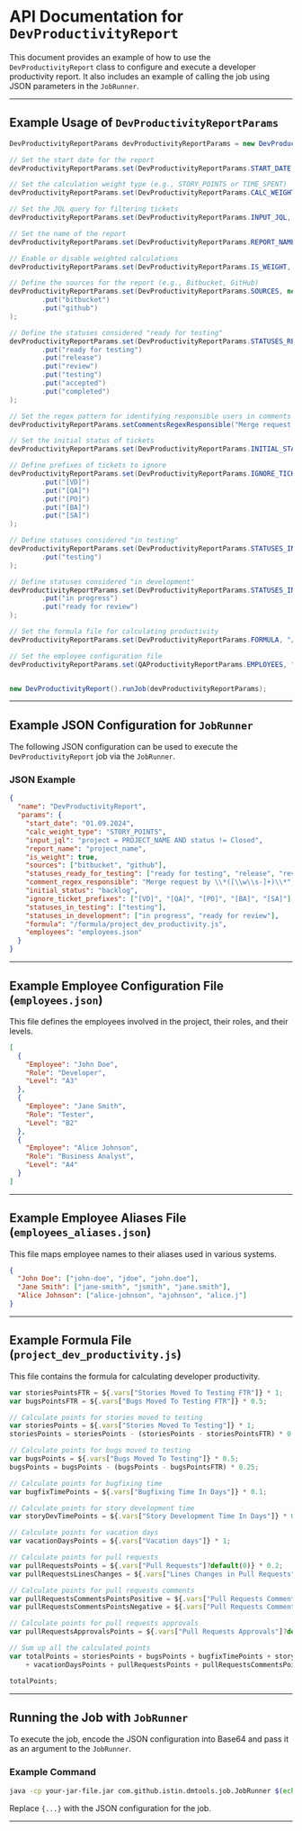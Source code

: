 # API Documentation for `DevProductivityReport`

This document provides an example of how to use the `DevProductivityReport` class to configure and execute a developer productivity report. It also includes an example of calling the job using JSON parameters in the `JobRunner`.

---

## Example Usage of `DevProductivityReportParams`

```java
DevProductivityReportParams devProductivityReportParams = new DevProductivityReportParams();

// Set the start date for the report
devProductivityReportParams.set(DevProductivityReportParams.START_DATE, "01.09.2024");

// Set the calculation weight type (e.g., STORY_POINTS or TIME_SPENT)
devProductivityReportParams.set(DevProductivityReportParams.CALC_WEIGHT_TYPE, DevProductivityReportParams.CalcWeightType.STORY_POINTS.name());

// Set the JQL query for filtering tickets
devProductivityReportParams.set(DevProductivityReportParams.INPUT_JQL, JQL);

// Set the name of the report
devProductivityReportParams.set(DevProductivityReportParams.REPORT_NAME, "project_name");

// Enable or disable weighted calculations
devProductivityReportParams.set(DevProductivityReportParams.IS_WEIGHT, true);

// Define the sources for the report (e.g., Bitbucket, GitHub)
devProductivityReportParams.set(DevProductivityReportParams.SOURCES, new JSONArray()
        .put("bitbucket")
        .put("github")
);

// Define the statuses considered "ready for testing"
devProductivityReportParams.set(DevProductivityReportParams.STATUSES_READY_FOR_TESTING, new JSONArray()
        .put("ready for testing")
        .put("release")
        .put("review")
        .put("testing")
        .put("accepted")
        .put("completed")
);

// Set the regex pattern for identifying responsible users in comments
devProductivityReportParams.setCommentsRegexResponsible("Merge request by \\*([\\w\\s-]+)\\*");

// Set the initial status of tickets
devProductivityReportParams.set(DevProductivityReportParams.INITIAL_STATUS, "backlog");

// Define prefixes of tickets to ignore
devProductivityReportParams.set(DevProductivityReportParams.IGNORE_TICKET_PREFIXES, new JSONArray()
        .put("[VD]")
        .put("[QA]")
        .put("[PO]")
        .put("[BA]")
        .put("[SA]")
);

// Define statuses considered "in testing"
devProductivityReportParams.set(DevProductivityReportParams.STATUSES_IN_TESTING, new JSONArray()
        .put("testing")
);

// Define statuses considered "in development"
devProductivityReportParams.set(DevProductivityReportParams.STATUSES_IN_DEVELOPMENT, new JSONArray()
        .put("in progress")
        .put("ready for review")
);

// Set the formula file for calculating productivity
devProductivityReportParams.set(DevProductivityReportParams.FORMULA, "/formula/project_dev_productivity.js");

// Set the employee configuration file
devProductivityReportParams.set(QAProductivityReportParams.EMPLOYEES, "employees.json");


new DevProductivityReport().runJob(devProductivityReportParams);
```

---

## Example JSON Configuration for `JobRunner`

The following JSON configuration can be used to execute the `DevProductivityReport` job via the `JobRunner`.

### JSON Example

```json
{
  "name": "DevProductivityReport",
  "params": {
    "start_date": "01.09.2024",
    "calc_weight_type": "STORY_POINTS",
    "input_jql": "project = PROJECT_NAME AND status != Closed",
    "report_name": "project_name",
    "is_weight": true,
    "sources": ["bitbucket", "github"],
    "statuses_ready_for_testing": ["ready for testing", "release", "review", "testing", "accepted", "completed"],
    "comment_regex_responsible": "Merge request by \\*([\\w\\s-]+)\\*",
    "initial_status": "backlog",
    "ignore_ticket_prefixes": ["[VD]", "[QA]", "[PO]", "[BA]", "[SA]"],
    "statuses_in_testing": ["testing"],
    "statuses_in_development": ["in progress", "ready for review"],
    "formula": "/formula/project_dev_productivity.js",
    "employees": "employees.json"
  }
}
```

---

## Example Employee Configuration File (`employees.json`)

This file defines the employees involved in the project, their roles, and their levels.

```json
[
  {
    "Employee": "John Doe",
    "Role": "Developer",
    "Level": "A3"
  },
  {
    "Employee": "Jane Smith",
    "Role": "Tester",
    "Level": "B2"
  },
  {
    "Employee": "Alice Johnson",
    "Role": "Business Analyst",
    "Level": "A4"
  }
]
```

---

## Example Employee Aliases File (`employees_aliases.json`)

This file maps employee names to their aliases used in various systems.

```json
{
  "John Doe": ["john-doe", "jdoe", "john.doe"],
  "Jane Smith": ["jane-smith", "jsmith", "jane.smith"],
  "Alice Johnson": ["alice-johnson", "ajohnson", "alice.j"]
}
```

---

## Example Formula File (`project_dev_productivity.js`)

This file contains the formula for calculating developer productivity.

```javascript
var storiesPointsFTR = ${.vars["Stories Moved To Testing FTR"]} * 1;
var bugsPointsFTR = ${.vars["Bugs Moved To Testing FTR"]} * 0.5;

// Calculate points for stories moved to testing
var storiesPoints = ${.vars["Stories Moved To Testing"]} * 1;
storiesPoints = storiesPoints - (storiesPoints - storiesPointsFTR) * 0.5;

// Calculate points for bugs moved to testing
var bugsPoints = ${.vars["Bugs Moved To Testing"]} * 0.5;
bugsPoints = bugsPoints - (bugsPoints - bugsPointsFTR) * 0.25;

// Calculate points for bugfixing time
var bugfixTimePoints = ${.vars["Bugfixing Time In Days"]} * 0.1;

// Calculate points for story development time
var storyDevTimePoints = ${.vars["Story Development Time In Days"]} * 0.2;

// Calculate points for vacation days
var vacationDaysPoints = ${.vars["Vacation days"]} * 1;

// Calculate points for pull requests
var pullRequestsPoints = ${.vars["Pull Requests"]?default(0)} * 0.2;
var pullRequestsLinesChanges = ${.vars["Lines Changes in Pull Requests"]?default(0)} * 0.2;

// Calculate points for pull requests comments
var pullRequestsCommentsPointsPositive = ${.vars["Pull Requests Comments Written"]?default(0)} * 0.1;
var pullRequestsCommentsPointsNegative = ${.vars["Pull Requests Comments Gotten"]?default(0)} * 0.15;

// Calculate points for pull requests approvals
var pullRequestsApprovalsPoints = ${.vars["Pull Requests Approvals"]?default(0)} * 0.3;

// Sum up all the calculated points
var totalPoints = storiesPoints + bugsPoints + bugfixTimePoints + storyDevTimePoints
    + vacationDaysPoints + pullRequestsPoints + pullRequestsCommentsPointsPositive - pullRequestsCommentsPointsNegative + pullRequestsApprovalsPoints + pullRequestsLinesChanges;

totalPoints;
```

---

## Running the Job with `JobRunner`

To execute the job, encode the JSON configuration into Base64 and pass it as an argument to the `JobRunner`.

### Example Command

```bash
java -cp your-jar-file.jar com.github.istin.dmtools.job.JobRunner $(echo -n '{"name":"DevProductivityReport","params":{...}}' | base64)
```

Replace `{...}` with the JSON configuration for the job.

---
